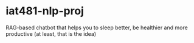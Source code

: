 # iat481-nlp-proj
RAG-based chatbot that helps you to sleep better, be healthier and more productive (at least, that is the idea)
